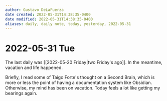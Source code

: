```yaml
---
author: Gustavo DeLaFuerza
date created: 2022-05-31T14:38:35-0400
date modified: 2022-05-31T14:38:35-0400
aliases: daily, daily note, today, yesterday, 2022-05-31
---
```


# 2022-05-31 Tue

The last daily was [[2022-05-20 Friday|two Friday's ago]]. In the meantime, vacation and life happened. 

Briefly, I read some of Taigo Forte's thought on a Second Brain, which is more or less the point of having a documentation system like Obsidian. Otherwise, my mind has been on vacation. Today feels a lot like getting my bearings again.